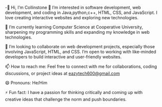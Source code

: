 -👋 Hi, I’m Collinstone
👀 I’m interested in software development, web development, and coding in Java,python,c++, HTML, CSS, and JavaScript. I love creating interactive websites and exploring new technologies.

🌱 I’m currently learning Computer Science at Cooperative University, sharpening my programming skills and expanding my knowledge in web technologies.

💞️ I’m looking to collaborate on web development projects, especially those involving JavaScript, HTML, and CSS. I’m open to working with like-minded developers to build interactive and user-friendly websites.

📫 How to reach me: Feel free to connect with me for collaborations, coding discussions, or project ideas at eazytech600@gmail.com

😄 Pronouns: He/Him

⚡ Fun fact: I have a passion for thinking critically and coming up with creative ideas that challenge the norm and push boundaries.

<!---
Collo1234187/Collo1234187 is a ✨ special ✨ repository because its `README.md` (this file) appears on your GitHub profile.
You can click the Preview link to take a look at your changes.
--->
